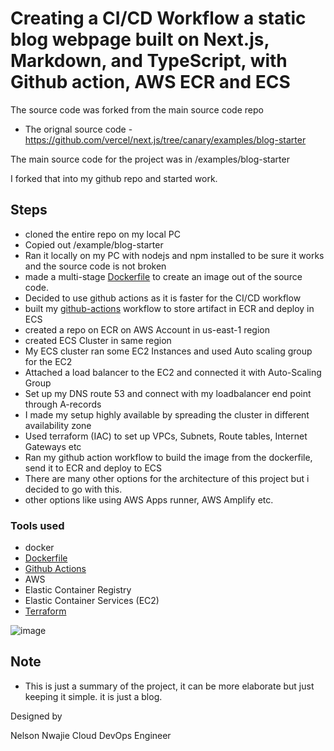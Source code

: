 # Creating a CI/CD Workflow a static blog webpage built on Next.js, Markdown, and TypeScript, with Github action, AWS ECR and ECS


The source code was forked from the main source code repo 
- The orignal source code - https://github.com/vercel/next.js/tree/canary/examples/blog-starter

The main source code for the project was in /examples/blog-starter

I forked that into my github repo and started work.

## Steps
- cloned the entire repo on my local PC
- Copied out /example/blog-starter
- Ran it locally on my PC with nodejs and npm installed to be sure it works and the source code is not broken
- made a multi-stage  [Dockerfile](./Dockerfile) to create an image out of the source code.
- Decided to use github actions as it is faster for the CI/CD workflow
- built my [github-actions](/.github/workflows/deploy_to_ecr_ecs.yml) workflow to store artifact in ECR and deploy in ECS
- created a repo on ECR on AWS Account in us-east-1 region 
- created ECS Cluster in same region
- My ECS cluster ran some EC2 Instances and used Auto scaling group for the EC2
- Attached a load balancer to the EC2 and connected it with Auto-Scaling Group
- Set up my DNS route 53 and connect with my loadbalancer end point through A-records
- I made my setup highly available by spreading the cluster in different availability zone
- Used terraform (IAC) to set up VPCs, Subnets, Route tables, Internet Gateways etc
- Ran my github action workflow to build the image from the dockerfile, send it to ECR and deploy to ECS
- There are many other options for the architecture of this project but i decided to go with this.
- other options like using AWS Apps runner, AWS Amplify etc. 


### Tools used

- docker
- [Dockerfile](./Dockerfile)
- [Github Actions](/.github/workflows/deploy_to_ecr_ecs.yml)
- AWS
- Elastic Container Registry 
- Elastic Container Services (EC2)
- [Terraform](./vpc.tf)

![image](https://user-images.githubusercontent.com/20236706/206466705-678b9199-d6b7-466e-a788-5511262247aa.png)

## Note
- This is just a summary of the project, it can be more elaborate but just keeping it simple. it is just a blog.



Designed by 

Nelson Nwajie
Cloud DevOps Engineer
